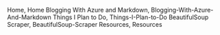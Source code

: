 ﻿Home, Home
Blogging With Azure and Markdown, Blogging-With-Azure-And-Markdown
Things I Plan to Do, Things-I-Plan-to-Do
BeautifulSoup Scraper, BeautifulSoup-Scraper
Resources, Resources